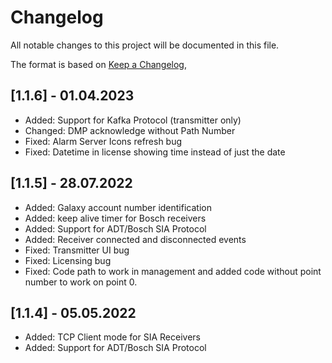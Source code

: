 # Changelog

All notable changes to this project will be documented in this file.

The format is based on [Keep a Changelog](https://keepachangelog.com/en/1.0.0/),

## [1.1.6] - 01.04.2023
- Added: Support for Kafka Protocol (transmitter only) 
- Changed: DMP acknowledge without Path Number
- Fixed: Alarm Server Icons refresh bug
- Fixed: Datetime in license showing time instead of just the date

## [1.1.5] - 28.07.2022
- Added: Galaxy account number identification
- Added: keep alive timer for Bosch receivers
- Added: Support for ADT/Bosch SIA Protocol
- Added: Receiver connected and disconnected events
- Fixed: Transmitter UI bug
- Fixed: Licensing bug
- Fixed: Code path to work in management and added code without point number to work on point 0.

## [1.1.4] - 05.05.2022
- Added: TCP Client mode for SIA Receivers
- Added: Support for ADT/Bosch SIA Protocol 
